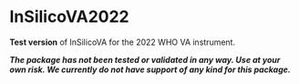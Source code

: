 # InSilicoVA2022

**Test version** of InSilicoVA for the 2022 WHO VA instrument. 

**_The package has not been tested or validated in any way. Use at your own risk. We currently do not have support of any kind for this package._**

